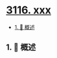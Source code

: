 # [3116. xxx](https://github.com/Tdahuyou/TNotes.leetcode/tree/main/notes/3116.%20xxx)

<!-- region:toc -->

- [1. 📝 概述](#1--概述)

<!-- endregion:toc -->

## 1. 📝 概述
